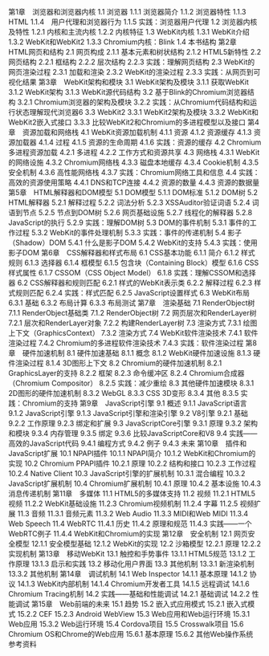 第1章　浏览器和浏览器内核
1.1 浏览器
1.1.1 浏览器简介
1.1.2 浏览器特性
1.1.3 HTML
1.1.4　用户代理和浏览器行为
1.1.5 实践：浏览器用户代理
1.2 浏览器内核及特性
1.2.1 内核和主流内核
1.2.2 内核特征
1.3 WebKit内核
1.3.1 WebKit介绍
1.3.2 WebKit和WebKit2
1.3.3 Chromium内核：Blink
1.4 本书结构
第2章　HTML网页和结构
2.1 网页构成
2.1.1 基本元素和树状结构
2.1.2 HTML5新特性
2.2 网页结构
2.2.1 框结构
2.2.2 层次结构
2.2.3 实践：理解网页结构
2.3 WebKit的网页渲染过程
2.3.1 加载和渲染
2.3.2 WebKit的渲染过程
2.3.3 实践：从网页到可视化结果
第3章　WebKit架构和模块
3.1 WebKit架构及模块
3.1.1 获取WebKit
3.1.2 WebKit架构
3.1.3 WebKit源代码结构
3.2 基于Blink的Chromium浏览器结构
3.2.1 Chromium浏览器的架构及模块
3.2.2 实践：从Chromium代码结构和运行状态理解现代浏览器6
3.3 WebKit2
3.3.1 WebKit2架构及模块
3.3.2 WebKit和WebKit2嵌入式接口
3.3.3 比较WebKit2和Chromium的多进程模型以及接口
第4章　资源加载和网络栈
4.1 WebKit资源加载机制
4.1.1 资源
4.1.2 资源缓存
4.1.3 资源加载器
4.1.4 过程
4.1.5 资源的生命周期
4.1.6 实践：资源的缓存
4.2 Chromium多进程资源加载
4.2.1 多进程
4.2.2 工作方式和资源共享
4.3 网络栈
4.3.1 WebKit的网络设施
4.3.2 Chromium网络栈
4.3.3 磁盘本地缓存
4.3.4 Cookie机制
4.3.5 安全机制
4.3.6 高性能网络栈
4.3.7 实践：Chromium网络工具和信息
4.4 实践：高效的资源使用策略
4.4.1 DNS和TCP连接
4.4.2 资源的数量
4.4.3 资源的数据量
第5章　HTML解释器和DOM模型
5.1 DOM模型
5.1.1 DOM标准
5.1.2 DOM树
5.2 HTML解释器
5.2.1 解释过程
5.2.2 词法分析
5.2.3 XSSAuditor验证词语
5.2.4 词语到节点
5.2.5 节点到DOM树
5.2.6 网页基础设施
5.2.7 线程化的解释器
5.2.8 JavaScript的执行
5.2.9 实践：理解DOM树
5.3 DOM的事件机制
5.3.1 事件的工作过程
5.3.2 WebKit的事件处理机制
5.3.3 实践：事件的传递机制
5.4 影子（Shadow）DOM
5.4.1 什么是影子DOM
5.4.2 WebKit的支持
5.4.3 实践：使用影子DOM
第6章　CSS解释器和样式布局
6.1 CSS基本功能
6.1.1 简介
6.1.2 样式规则
6.1.3 选择器
6.1.4 框模型
6.1.5 包含块（Containing Block）模型
6.1.6 CSS样式属性
6.1.7 CSSOM（CSS Object Model）
6.1.8 实践：理解CSSOM和选择器
6.2 CSS解释器和规则匹配
6.2.1 样式的WebKit表示类
6.2.2 解释过程
6.2.3 样式规则匹配
6.2.4 实践：样式匹配
6.2.5 JavaScript设置样式
6.3 WebKit布局
6.3.1 基础
6.3.2 布局计算
6.3.3 布局测试
第7章　渲染基础
7.1 RenderObject树
7.1.1 RenderObject基础类
7.1.2 RenderObject树
7.2 网页层次和RenderLayer树
7.2.1 层次和RenderLayer对象
7.2.2 构建RenderLayer树
7.3 渲染方式
7.3.1 绘图上下文（GraphicsContext）
7.3.2 渲染方式
7.4 WebKit软件渲染技术
7.4.1 软件渲染过程
7.4.2 Chromium的多进程软件渲染技术
7.4.3 实践：软件渲染过程
第8章　硬件加速机制
8.1 硬件加速基础
8.1.1 概念
8.1.2 WebKit硬件加速设施
8.1.3 硬件渲染过程
8.1.4 3D图形上下文
8.2 Chromium的硬件加速机制
8.2.1 GraphicsLayer的支持
8.2.2 框架
8.2.3 命令缓冲区
8.2.4 Chromium合成器（Chromium Compositor）
8.2.5 实践：减少重绘
8.3 其他硬件加速模块
8.3.1 2D图形的硬件加速机制
8.3.2 WebGL
8.3.3 CSS 3D变形
8.3.4 其他 
8.3.5 实践：Chromium的支持 
第9章　JavaScript引擎 
9.1 概述 
9.1.1 JavaScript语言 
9.1.2 JavaScript引擎
9.1.3 JavaScript引擎和渲染引擎
9.2 V8引擎 
9.2.1 基础 
9.2.2 工作原理
9.2.3 绑定和扩展
9.3 JavaScriptCore引擎
9.3.1 原理
9.3.2 架构和模块
9.3.4 内存管理 
9.3.5 绑定 
9.3.6 比较JavaScriptCore和V8 
9.4 实践——高效的JavaScript代码 
9.4.1 编程方式 
9.4.2 例子 
9.4.3 未来
第10章　插件和JavaScript扩展
10.1 NPAPI插件
10.1.1 NPAPI简介
10.1.2 WebKit和Chromium的实现
10.2 Chromium PPAPI插件 
10.2.1 原理 
10.2.2 结构和接口 
10.2.3 工作过程 
10.2.4 Native Client 
10.3 JavaScript引擎的扩展机制 
10.3.1 混合编程 
10.3.2 JavaScript扩展机制
10.4 Chromium扩展机制
10.4.1 原理
10.4.2 基本设施
10.4.3 消息传递机制
第11章　多媒体
11.1 HTML5的多媒体支持
11.2 视频
11.2.1 HTML5视频
11.2.2 WebKit基础设施
11.2.3 Chromium视频机制
11.2.4 字幕
11.2.5 视频扩展
11.3 音频 
11.3.1 音频元素 
11.3.2 Web Audio
11.3.3 MIDI和Web MIDI
11.3.4 Web Speech
11.4 WebRTC
11.4.1 历史
11.4.2 原理和规范
11.4.3 实践——一个WebRTC例子
11.4.4 WebKit和Chromium的实现
第12章　安全机制
12.1 网页安全模型
12.1.1 安全模型基础
12.1.2 WebKit的实现
12.2 沙箱模型
12.2.1 原理
12.2.2 实现机制
第13章　移动WebKit
13.1 触控和手势事件
13.1.1 HTML5规范
13.1.2 工作原理
13.1.3 启示和实践
13.2 移动化用户界面
13.3 其他机制
13.3.1 新渲染机制
13.3.2 其他机制
第14章　调试机制
14.1 Web Inspector
14.1.1 基本原理
14.1.2 协议
14.1.3 WebKit内部机制
14.1.4 Chromium开发者工具
14.1.5 远程调试
14.1.6 Chromium Tracing机制
14.2 实践——基础和性能调试
14.2.1 基础调试
14.2.2 性能调试
第15章　Web前端的未来
15.1 趋势
15.2 嵌入式应用模式
15.2.1 嵌入式模式
15.2.2 CEF
15.2.3 Android WebView
15.3 Web应用和Web运行环境
15.3.1 Web应用
15.3.2 Web运行环境
15.4 Cordova项目
15.5 Crosswalk项目
15.6 Chromium OS和Chrome的Web应用
15.6.1 基本原理
15.6.2 其他Web操作系统
参考资料
